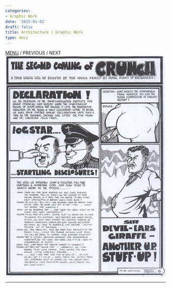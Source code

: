 ```yaml
---
categories:
- Graphic Work
date: '2025-01-01'
draft: false
title: Architecture | Graphic Work
type: docs
---
```


[MENU](/graphic-work/graphic-work-john-burger/) / PREVIOUS / NEXT ![15-second-crunch](/images/burger-saga/15-second-crunch.jpg)   
  
---